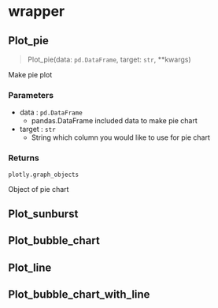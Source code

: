 # wrapper

## Plot_pie

> Plot_pie(data: `pd.DataFrame`, target: `str`, **kwargs)

Make pie plot

### Parameters
- data : `pd.DataFrame`
    - pandas.DataFrame included data to make pie chart
- target : `str`
    - String which column you would like to use for pie chart

### Returns

`plotly.graph_objects`

Object of pie chart


## Plot_sunburst


## Plot_bubble_chart


## Plot_line


## Plot_bubble_chart_with_line


